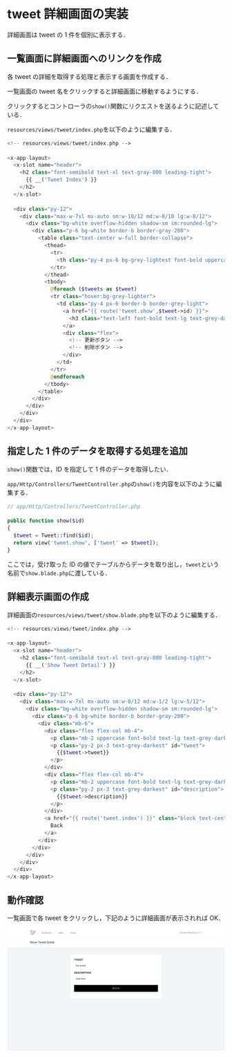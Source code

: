 # tweet 詳細画面の実装

詳細画面は tweet の 1 件を個別に表示する．

## 一覧画面に詳細画面へのリンクを作成

各 tweet の詳細を取得する処理と表示する画面を作成する．

一覧画面の tweet 名をクリックすると詳細画面に移動するようにする．

クリックするとコントローラの`show()`関数にリクエストを送るように記述している．

`resources/views/tweet/index.php`を以下のように編集する．

```php
<!-- resources/views/tweet/index.php -->

<x-app-layout>
  <x-slot name="header">
    <h2 class="font-semibold text-xl text-gray-800 leading-tight">
      {{ __('Tweet Index') }}
    </h2>
  </x-slot>

  <div class="py-12">
    <div class="max-w-7xl mx-auto sm:w-10/12 md:w-8/10 lg:w-8/12">
      <div class="bg-white overflow-hidden shadow-sm sm:rounded-lg">
        <div class="p-6 bg-white border-b border-gray-200">
          <table class="text-center w-full border-collapse">
            <thead>
              <tr>
                <th class="py-4 px-6 bg-grey-lightest font-bold uppercase text-lg text-grey-dark border-b border-grey-light">tweet</th>
              </tr>
            </thead>
            <tbody>
              @foreach ($tweets as $tweet)
              <tr class="hover:bg-grey-lighter">
                <td class="py-4 px-6 border-b border-grey-light">
                  <a href="{{ route('tweet.show',$tweet->id) }}">
                    <h3 class="text-left font-bold text-lg text-grey-dark">{{$tweet->tweet}}</h3>
                  </a>
                  <div class="flex">
                    <!-- 更新ボタン -->
                    <!-- 削除ボタン -->
                  </div>
                </td>
              </tr>
              @endforeach
            </tbody>
          </table>
        </div>
      </div>
    </div>
  </div>
</x-app-layout>

```

## 指定した 1 件のデータを取得する処理を追加

`show()`関数では，ID を指定して 1 件のデータを取得したい．

`app/Http/Controllers/TweetController.php`の`show()`を内容を以下のように編集する．

```php
// app/Http/Controllers/TweetController.php

public function show($id)
{
  $tweet = Tweet::find($id);
  return view('tweet.show', ['tweet' => $tweet]);
}

```

ここでは，受け取った ID の値でテーブルからデータを取り出し，`tweet`という名前で`show.blade.php`に渡している．

## 詳細表示画面の作成

詳細画面の`resources/views/tweet/show.blade.php`を以下のように編集する．

```php
<!-- resources/views/tweet/index.php -->

<x-app-layout>
  <x-slot name="header">
    <h2 class="font-semibold text-xl text-gray-800 leading-tight">
      {{ __('Show Tweet Detail') }}
    </h2>
  </x-slot>

  <div class="py-12">
    <div class="max-w-7xl mx-auto sm:w-8/12 md:w-1/2 lg:w-5/12">
      <div class="bg-white overflow-hidden shadow-sm sm:rounded-lg">
        <div class="p-6 bg-white border-b border-gray-200">
          <div class="mb-6">
            <div class="flex flex-col mb-4">
              <p class="mb-2 uppercase font-bold text-lg text-grey-darkest">Tweet</p>
              <p class="py-2 px-3 text-grey-darkest" id="tweet">
                {{$tweet->tweet}}
              </p>
            </div>
            <div class="flex flex-col mb-4">
              <p class="mb-2 uppercase font-bold text-lg text-grey-darkest">Description</p>
              <p class="py-2 px-3 text-grey-darkest" id="description">
                {{$tweet->description}}
              </p>
            </div>
            <a href="{{ route('tweet.index') }}" class="block text-center w-full py-3 mt-6 font-medium tracking-widest text-white uppercase bg-black shadow-lg focus:outline-none hover:bg-gray-900 hover:shadow-none">
              Back
            </a>
          </div>
        </div>
      </div>
    </div>
  </div>
</x-app-layout>

```

## 動作確認

一覧画面で各 tweet をクリックし，下記のように詳細画面が表示されれば OK．

![詳細画面](./img/laratter_show.png)
